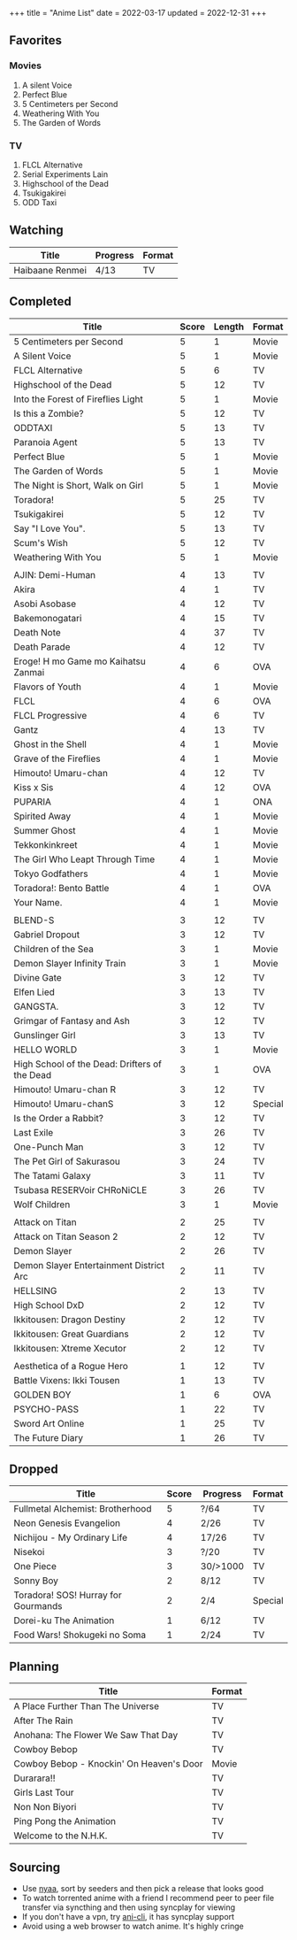 +++
title = "Anime List"
date = 2022-03-17
updated = 2022-12-31
+++

## Favorites

### Movies

1. A silent Voice
2. Perfect Blue
3. 5 Centimeters per Second
4. Weathering With You
5. The Garden of Words

### TV

1. FLCL Alternative
2. Serial Experiments Lain
3. Highschool of the Dead
4. Tsukigakirei
5. ODD Taxi

## Watching


| Title                   | Progress | Format |
|-------------------------|----------|--------|
| Haibaane Renmei         | 4/13     | TV     |

## Completed

| Title                                         |   Score | Length | Format  |
|-----------------------------------------------|---------|--------|---------|
| 5 Centimeters per Second                      |       5 |      1 | Movie   |
| A Silent Voice                                |       5 |      1 | Movie   |
| FLCL Alternative                              |       5 |      6 | TV      |
| Highschool of the Dead                        |       5 |     12 | TV      |
| Into the Forest of Fireflies Light            |       5 |      1 | Movie   |
| Is this a Zombie?                             |       5 |     12 | TV      |
| ODDTAXI                                       |       5 |     13 | TV      |
| Paranoia Agent                                |       5 |     13 | TV      |
| Perfect Blue                                  |       5 |      1 | Movie   |
| The Garden of Words                           |       5 |      1 | Movie   |
| The Night is Short, Walk on Girl              |       5 |      1 | Movie   |
| Toradora!                                     |       5 |     25 | TV      |
| Tsukigakirei                                  |       5 |     12 | TV      |
| Say "I Love You".                             |       5 |     13 | TV      |
| Scum's Wish                                   |       5 |     12 | TV      |
| Weathering With You                           |       5 |      1 | Movie   |
|                                               |         |        |         |
| AJIN: Demi-Human                              |       4 |     13 | TV      |
| Akira                                         |       4 |      1 | TV      |
| Asobi Asobase                                 |       4 |     12 | TV      |
| Bakemonogatari                                |       4 |     15 | TV      |
| Death Note                                    |       4 |     37 | TV      |
| Death Parade                                  |       4 |     12 | TV      |
| Eroge! H mo Game mo Kaihatsu Zanmai           |       4 |      6 | OVA     |
| Flavors of Youth                              |       4 |      1 | Movie   |
| FLCL                                          |       4 |      6 | OVA     |
| FLCL Progressive                              |       4 |      6 | TV      |
| Gantz                                         |       4 |     13 | TV      |
| Ghost in the Shell                            |       4 |      1 | Movie   |
| Grave of the Fireflies                        |       4 |      1 | Movie   |
| Himouto! Umaru-chan                           |       4 |     12 | TV      |
| Kiss x Sis                                    |       4 |     12 | OVA     |
| PUPARIA                                       |       4 |      1 | ONA     |
| Spirited Away                                 |       4 |      1 | Movie   |
| Summer Ghost                                  |       4 |      1 | Movie   |
| Tekkonkinkreet                                |       4 |      1 | Movie   |
| The Girl Who Leapt Through Time               |       4 |      1 | Movie   |
| Tokyo Godfathers                              |       4 |      1 | Movie   |
| Toradora!: Bento Battle                       |       4 |      1 | OVA     |
| Your Name.                                    |       4 |      1 | Movie   |
|                                               |         |        |         |
| BLEND-S                                       |       3 |     12 | TV      |
| Gabriel Dropout                               |       3 |     12 | TV      |
| Children of the Sea                           |       3 |      1 | Movie   |
| Demon Slayer Infinity Train                   |       3 |      1 | Movie   |
| Divine Gate                                   |       3 |     12 | TV      |
| Elfen Lied                                    |       3 |     13 | TV      |
| GANGSTA.                                      |       3 |     12 | TV      |
| Grimgar of Fantasy and Ash                    |       3 |     12 | TV      |
| Gunslinger Girl                               |       3 |     13 | TV      |
| HELLO WORLD                                   |       3 |      1 | Movie   |
| High School of the Dead: Drifters of the Dead |       3 |      1 | OVA     |
| Himouto! Umaru-chan R                         |       3 |     12 | TV      |
| Himouto! Umaru-chanS                          |       3 |     12 | Special |
| Is the Order a Rabbit?                        |       3 |     12 | TV      |
| Last Exile                                    |       3 |     26 | TV      |
| One-Punch Man                                 |       3 |     12 | TV      |
| The Pet Girl of Sakurasou                     |       3 |     24 | TV      |
| The Tatami Galaxy                             |       3 |     11 | TV      |
| Tsubasa RESERVoir CHRoNiCLE                   |       3 |     26 | TV      |
| Wolf Children                                 |       3 |      1 | Movie   |
|                                               |         |        |         |
| Attack on Titan                               |       2 |     25 | TV      |
| Attack on Titan Season 2                      |       2 |     12 | TV      |
| Demon Slayer                                  |       2 |     26 | TV      |
| Demon Slayer Entertainment District Arc       |       2 |     11 | TV      |
| HELLSING                                      |       2 |     13 | TV      |
| High School DxD                               |       2 |     12 | TV      |
| Ikkitousen: Dragon Destiny                    |       2 |     12 | TV      |
| Ikkitousen: Great Guardians                   |       2 |     12 | TV      |
| Ikkitousen: Xtreme Xecutor                    |       2 |     12 | TV      |
|                                               |         |        |         |
| Aesthetica of a Rogue Hero                    |       1 |     12 | TV      |
| Battle Vixens: Ikki Tousen                    |       1 |     13 | TV      |
| GOLDEN BOY                                    |       1 |      6 | OVA     |
| PSYCHO-PASS                                   |       1 |     22 | TV      |
| Sword Art Online                              |       1 |     25 | TV      |
| The Future Diary                              |       1 |     26 | TV      |

## Dropped

| Title                               | Score | Progress | Format  |
|-------------------------------------|-------|----------|---------|
| Fullmetal Alchemist: Brotherhood    | 5     | ?/64     | TV      |
| Neon Genesis Evangelion             | 4     | 2/26     | TV      |
| Nichijou - My Ordinary Life         | 4     | 17/26    | TV      |
| Nisekoi                             | 3     | ?/20     | TV      |
| One Piece                           | 3     | 30/>1000 | TV      |
| Sonny Boy                           | 2     | 8/12     | TV      |
| Toradora! SOS! Hurray for Gourmands | 2     | 2/4      | Special |
| Dorei-ku The Animation              | 1     | 6/12     | TV      |
| Food Wars! Shokugeki no Soma        | 1     | 2/24     | TV      |

## Planning

| Title                                    | Format |
|------------------------------------------|--------|
| A Place Further Than The Universe        | TV     |
| After The Rain                           | TV     |
| Anohana: The Flower We Saw That Day      | TV     |
| Cowboy Bebop                             | TV     |
| Cowboy Bebop - Knockin' On Heaven's Door | Movie  |
| Durarara!!                               | TV     |
| Girls Last Tour                          | TV     |
| Non Non Biyori                           | TV     |
| Ping Pong the Animation                  | TV     |
| Welcome to the N.H.K.                    | TV     |

## Sourcing

- Use [nyaa](https://nyaa.si/), sort by seeders and then pick a release that looks good
- To watch torrented anime with a friend I recommend peer to peer file transfer via syncthing and then using syncplay for viewing
- If you don't have a vpn, try [ani-cli](https://github.com/pystardust/ani-cli), it has syncplay support
- Avoid using a web browser to watch anime. It's highly cringe
